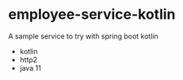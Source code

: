 # employee-service-kotlin
A sample service to try with spring boot kotlin

- kotlin
- http2
- java 11
